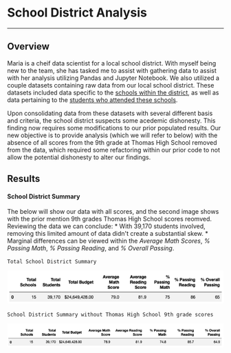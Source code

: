 # School District Analysis
- - - -
## Overview
Maria is a cheif data scientist for a local school district. With myself being new to the team, she has tasked me to assist with gathering data to assist with her analysis utilizing Pandas and Jupyter Notebook. We also utilized a couple datasets containing raw data from our local school district. These datasets included data specific to the [schools within the district](https://github.com/KEGANCP/School_District_Analysis/blob/main/Resources/schools_complete.csv), as well as data pertaining to the [students who attended these schools](https://github.com/KEGANCP/School_District_Analysis/blob/main/Resources/students_complete.csv).

Upon consolidating data from these datasets with several different basis and criteria, the school district suspects some acedemic dishonesty. This finding now requires some modifications to our prior populated results. Our new objective is to provide analysis (which we will refer to below) with the absence of all scores from the 9th grade at Thomas High School removed from the data, which required some refactoring within our prior code to not allow the potential dishonesty to alter our findings.

## Results 

#### School District Summary
The below will show our data with all scores, and the second image shows with the prior mention 9th grades Thomas High School scores reomved. Reviewing the data we can conclude:
         * With 39,170 students involved, removing this limited amount of data didn't create a substantial skew.
         * Marginal differences can be viewed within the *Average Math Scores*, *% Passing Math*, *% Passing Reading*, and *% Overall Passing*.

    Total School District Summary
      
  ![This is an image](https://github.com/KEGANCP/School_District_Analysis/blob/main/Resources/District_Summary_total.png)

    School District Summary without Thomas High School 9th grade scores
       
  ![This is an image](https://github.com/KEGANCP/School_District_Analysis/blob/main/Resources/District_summary_w_o_THS.png)
